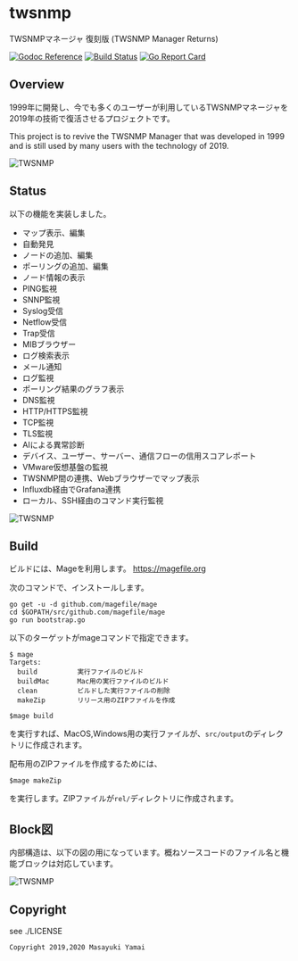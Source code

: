 # twsnmp
TWSNMPマネージャ 復刻版
(TWSNMP Manager Returns)

[![Godoc Reference](https://godoc.org/github.com/twsnmp/twsnmp/src?status.svg)](http://godoc.org/github.com/twsnmp/twsnmp/src)
[![Build Status](https://travis-ci.org/twsnmp/twsnmp.svg?branch=master)](https://travis-ci.org/twsnmp/twsnmp)
[![Go Report Card](https://goreportcard.com/badge/twsnmp/twsnmp)](https://goreportcard.com/report/twsnmp/twsnmp)

## Overview

1999年に開発し、今でも多くのユーザーが利用しているTWSNMPマネージャを2019年の技術で復活させるプロジェクトです。

This project is to revive the TWSNMP Manager that was developed in 1999 and is still used by many users with the technology of 2019.

![TWSNMP](http://www.twise.co.jp/img/twsnmp_title.jpg)

## Status

以下の機能を実装しました。

* マップ表示、編集
* 自動発見
* ノードの追加、編集
* ポーリングの追加、編集
* ノード情報の表示
* PING監視
* SNNP監視
* Syslog受信
* Netflow受信
* Trap受信
* MIBブラウザー
* ログ検索表示
* メール通知
* ログ監視
* ポーリング結果のグラフ表示
* DNS監視
* HTTP/HTTPS監視
* TCP監視
* TLS監視
* AIによる異常診断
* デバイス、ユーザー、サーバー、通信フローの信用スコアレポート
* VMware仮想基盤の監視
* TWSNMP間の連携、Webブラウザーでマップ表示
* Influxdb経由でGrafana連携
* ローカル、SSH経由のコマンド実行監視


![TWSNMP](https://assets.st-note.com/production/uploads/images/15118776/picture_pc_9d8f9c01141ab53f0c72ec1384cb36c4.png)

## Build


ビルドには、Mageを利用します。
https://magefile.org

次のコマンドで、インストールします。

```
go get -u -d github.com/magefile/mage
cd $GOPATH/src/github.com/magefile/mage
go run bootstrap.go
```

以下のターゲットがmageコマンドで指定できます。

```
$ mage
Targets:
  build          実行ファイルのビルド
  buildMac       Mac用の実行ファイルのビルド
  clean          ビルドした実行ファイルの削除
  makeZip        リリース用のZIPファイルを作成
```

```
$mage build
```
を実行すれば、MacOS,Windows用の実行ファイルが、`src/output`のディレクトリに作成されます。

配布用のZIPファイルを作成するためには、
```
$mage makeZip
```
を実行します。ZIPファイルが`rel/`ディレクトリに作成されます。

## Block図

内部構造は、以下の図の用になっています。概ねソースコードのファイル名と機能ブロックは対応しています。

![TWSNMP](https://d2l930y2yx77uc.cloudfront.net/production/uploads/images/20504835/picture_pc_2f2b09a18c74cfd6f7a2aebfeb9dc096.png)

## Copyright

see ./LICENSE

```
Copyright 2019,2020 Masayuki Yamai
```
